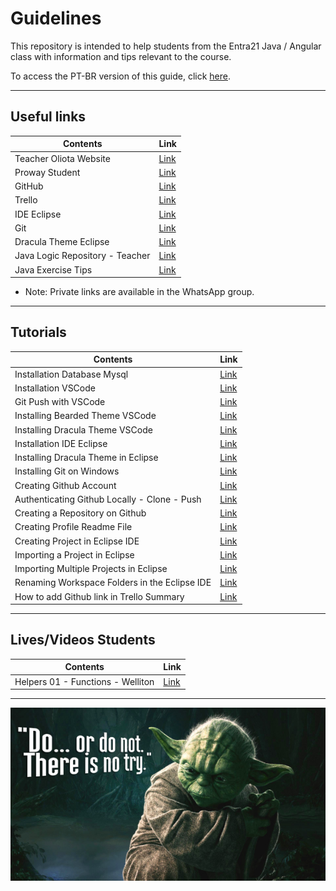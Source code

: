 # Guidelines

This repository is intended to help students from the Entra21 Java / Angular class with information and tips relevant to the course.

To access the PT-BR version of this guide, click [here](./README_ptbr.md).

---

## Useful links

| Contents | Link |
|------|---------|
|Teacher Oliota Website|[Link](https://oliota.com)
|Proway Student|[Link](https://externo.proway.com.br/login-aluno)
|GitHub|[Link](https://github.com/)
|Trello|[Link](https://trello.com/)
|IDE Eclipse|[Link](https://www.eclipse.org/downloads/packages/installer)
|Git|[Link](https://git-scm.com/)
|Dracula Theme Eclipse|[Link](https://draculatheme.com/)
|Java Logic Repository - Teacher|[Link](https://github.com/oliota/entra21-aulas-logica-java)
|Java Exercise Tips|[Link](https://github.com/seiler-emerson/Exercicios_Java)

- Note: Private links are available in the WhatsApp group.
---

## Tutorials

| Contents | Link |
|------|---------|
|Installation Database Mysql|[Link](https://youtu.be/0LJrh9Vuowg)
|Installation VSCode|[Link](https://youtu.be/82GnguThEAQ)
|Git Push with VSCode|[Link](https://youtu.be/rRL9lm-a4ms)
|Installing Bearded Theme VSCode|[Link](https://youtu.be/V3_UEjKYHb8)
|Installing Dracula Theme VSCode|[Link](https://youtu.be/9IHE5cdDSz8)
|Installation IDE Eclipse|[Link](https://www.youtube.com/watch?v=cuq6E6lrbKc&t)
|Installing Dracula Theme in Eclipse|[Link](https://www.youtube.com/watch?v=0uphTI4YCVw&)
|Installing Git on Windows|[Link](https://www.youtube.com/watch?v=TNOaiLsaHWg)
|Creating Github Account|[Link](https://www.youtube.com/watch?v=7eSTGI7pckU)
|Authenticating Github Locally - Clone - Push|[Link](https://www.youtube.com/watch?v=DfZXmpJBY8g)
|Creating a Repository on Github|[Link](https://www.youtube.com/watch?v=dPwZdSwLAlI)
|Creating Profile Readme File|[Link](https://www.youtube.com/watch?v=w_I72wVVTDE)
|Creating Project in Eclipse IDE|[Link](https://www.youtube.com/watch?v=MnbOvxmOET0)
|Importing a Project in Eclipse|[Link](https://www.youtube.com/watch?v=R-8OF9ipeT8)
|Importing Multiple Projects in Eclipse|[Link](https://www.youtube.com/watch?v=xmMX_8XTyAY)
|Renaming Workspace Folders in the Eclipse IDE|[Link](https://www.youtube.com/watch?v=xPUZNtjBQSM)
|How to add Github link in Trello Summary|[Link](https://youtu.be/5X_fhw3MuXw)

---

## Lives/Videos Students

| Contents | Link |
|------|---------|
|Helpers 01 - Functions - Welliton|[Link](https://youtu.be/78G9VOUp7WE)

---

![Yoda](./img/yoda_phrase.png)
